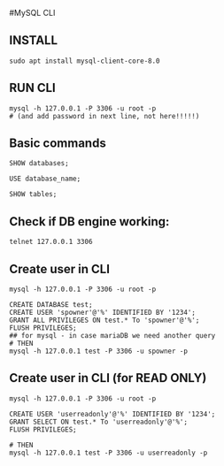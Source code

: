 #MySQL CLI

## INSTALL
```
sudo apt install mysql-client-core-8.0
```

## RUN CLI
```
mysql -h 127.0.0.1 -P 3306 -u root -p
# (and add password in next line, not here!!!!!)
```

## Basic commands
```
SHOW databases;

USE database_name;

SHOW tables;
```

## Check if DB engine working:
```
telnet 127.0.0.1 3306
```

## Create user in CLI
```
mysql -h 127.0.0.1 -P 3306 -u root -p

CREATE DATABASE test;
CREATE USER 'spowner'@'%' IDENTIFIED BY '1234'; 
GRANT ALL PRIVILEGES ON test.* To 'spowner'@'%'; 
FLUSH PRIVILEGES;
## for mysql - in case mariaDB we need another query
# THEN
mysql -h 127.0.0.1 test -P 3306 -u spowner -p
```

## Create user in CLI (for READ ONLY)
```
mysql -h 127.0.0.1 -P 3306 -u root -p

CREATE USER 'userreadonly'@'%' IDENTIFIED BY '1234'; 
GRANT SELECT ON test.* To 'userreadonly'@'%'; 
FLUSH PRIVILEGES;

# THEN
mysql -h 127.0.0.1 test -P 3306 -u userreadonly -p
```

